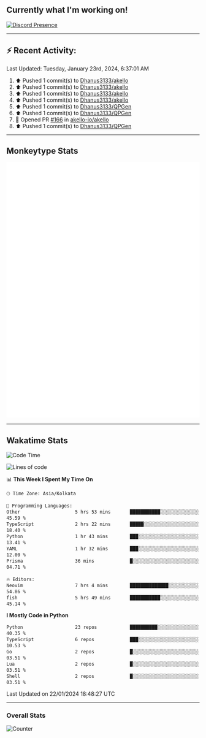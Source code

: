 ## Currently what I'm working on!
[![Discord Presence](https://lanyard.cnrad.dev/api/534981034400284712)](https://discord.com/users/534981034400284712)

---

## :zap: Recent Activity:
<!--RECENT_ACTIVITY:last_update-->
Last Updated: Tuesday, January 23rd, 2024, 6:37:01 AM
<!--RECENT_ACTIVITY:last_update_end-->
<!--RECENT_ACTIVITY:start-->
1. ⬆️ Pushed 1 commit(s) to [Dhanus3133/akello](https://github.com/Dhanus3133/akello)<br>
2. ⬆️ Pushed 1 commit(s) to [Dhanus3133/akello](https://github.com/Dhanus3133/akello)<br>
3. ⬆️ Pushed 1 commit(s) to [Dhanus3133/akello](https://github.com/Dhanus3133/akello)<br>
4. ⬆️ Pushed 1 commit(s) to [Dhanus3133/akello](https://github.com/Dhanus3133/akello)<br>
5. ⬆️ Pushed 1 commit(s) to [Dhanus3133/QPGen](https://github.com/Dhanus3133/QPGen)<br>
6. ⬆️ Pushed 1 commit(s) to [Dhanus3133/QPGen](https://github.com/Dhanus3133/QPGen)<br>
7. 💪 Opened PR [#166](https://github.com/akello-io/akello/pull/166) in [akello-io/akello](https://github.com/akello-io/akello)<br>
8. ⬆️ Pushed 1 commit(s) to [Dhanus3133/QPGen](https://github.com/Dhanus3133/QPGen)<br>
<!--RECENT_ACTIVITY:end-->

---

## Monkeytype Stats
<a href="https://monkeytype.com/profile/dhanus">
  <img src="https://raw.githubusercontent.com/Dhanus3133/Dhanus3133/monkeytype/monkeytype-pb.svg" alt="Monkeytype Profile" />
</a>

---

## Wakatime Stats
<!--START_SECTION:waka-->
![Code Time](http://img.shields.io/badge/Code%20Time-1%2C601%20hrs%2028%20mins-blue)

![Lines of code](https://img.shields.io/badge/From%20Hello%20World%20I%27ve%20Written-4.8%20million%20lines%20of%20code-blue)

📊 **This Week I Spent My Time On** 

```text
🕑︎ Time Zone: Asia/Kolkata

💬 Programming Languages: 
Other                    5 hrs 53 mins       ███████████░░░░░░░░░░░░░░   45.59 % 
TypeScript               2 hrs 22 mins       █████░░░░░░░░░░░░░░░░░░░░   18.40 % 
Python                   1 hr 43 mins        ███░░░░░░░░░░░░░░░░░░░░░░   13.41 % 
YAML                     1 hr 32 mins        ███░░░░░░░░░░░░░░░░░░░░░░   12.00 % 
Prisma                   36 mins             █░░░░░░░░░░░░░░░░░░░░░░░░   04.71 % 

🔥 Editors: 
Neovim                   7 hrs 4 mins        ██████████████░░░░░░░░░░░   54.86 % 
fish                     5 hrs 49 mins       ███████████░░░░░░░░░░░░░░   45.14 % 
```

**I Mostly Code in Python** 

```text
Python                   23 repos            ██████████░░░░░░░░░░░░░░░   40.35 % 
TypeScript               6 repos             ███░░░░░░░░░░░░░░░░░░░░░░   10.53 % 
Go                       2 repos             █░░░░░░░░░░░░░░░░░░░░░░░░   03.51 % 
Lua                      2 repos             █░░░░░░░░░░░░░░░░░░░░░░░░   03.51 % 
Shell                    2 repos             █░░░░░░░░░░░░░░░░░░░░░░░░   03.51 % 
```




 Last Updated on 22/01/2024 18:48:27 UTC
<!--END_SECTION:waka-->
---

### Overall Stats

<img src="https://moe-counter.glitch.me/get/@Dhanus3133?theme=asoul" alt="Counter" />
